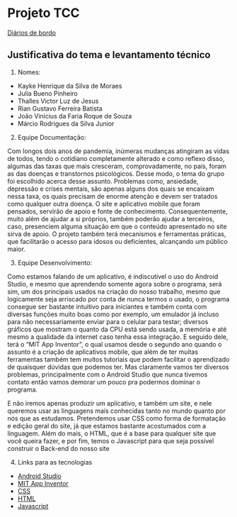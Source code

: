 # Projeto TCC

[Diários de bordo](https://github.com/Veteranoz/Trabalho-de-TCC---Veteranos/blob/main/DiariodeBordo/Menu_diario.md)

## Justificativa do tema e levantamento técnico

1. Nomes:

+ Kayke Henrique da Silva de Moraes
+ Julia Bueno Pinheiro
+ Thalles Victor Luz de Jesus
+ Rian Gustavo Ferreira Batista
+ João Vinicius da Faria Roque de Souza
+ Márcio Rodrigues da Silva Junior

2. Equipe Documentação:

Com longos dois anos de pandemia, inúmeras mudanças atingiram as vidas de todos, tendo o cotidiano completamente alterado e como reflexo disso, algumas das taxas que mais cresceram, comprovadamente, no país, foram as das doenças e transtornos psicológicos. Desse modo, o tema do grupo foi escolhido acerca desse assunto. Problemas como, ansiedade, depressão e crises mentais, são apenas alguns dos quais se encaixam nessa taxa, os quais precisam de enorme atenção e devem ser tratados como qualquer outra doença. O site e aplicativo mobile que foram pensados, servirão de apoio e fonte de conhecimento. Consequentemente, muito além de ajudar a si próprios, também poderão ajudar a terceiros, caso, presenciem alguma situação em que o conteúdo apresentado no site sirva de apoio. O projeto também terá mecanismos e ferramentas práticas, que facilitarão o acesso para idosos ou deficientes, alcançando um público maior.

3. Equipe Desenvolvimento:

Como estamos falando de um aplicativo, é indiscutível o uso do Android Studio, e mesmo que aprendendo somente agora sobre o programa, será sim, um dos principais usados na criação do nosso trabalho, mesmo que logicamente seja arriscado por conta de nunca termos o usado, o programa consegue ser bastante intuitivo para iniciantes e também conta com diversas funções muito boas como por exemplo, um emulador já incluso para não necessariamente enviar para o celular para testar; diversos gráficos que mostram o quanto da CPU está sendo usada, a memória e até mesmo a qualidade da internet caso tenha essa integração. E seguido dele, terá o “MIT App Inventor”, o qual usamos desde o segundo ano quando o assunto é a criação de aplicativos mobile, que além de ter muitas ferramentas também tem muitos tutoriais que podem facilitar o aprendizado de quaisquer dúvidas que podemos ter. Mas claramente vamos ter diversos problemas, principalmente com o Android Studio que nunca tivemos contato então vamos demorar um pouco pra podermos dominar o programa.

E não iremos apenas produzir um aplicativo, e também um site, e nele queremos usar as linguagens mais conhecidas tanto no mundo quanto por nós que as estudamos. Pretendemos usar CSS como forma de formatação e edição geral do site, já que estamos bastante acostumados com a linguagem. Além do mais, o HTML, que é a base para qualquer site que você queira fazer, e por fim, temos o Javascript para que seja possível construir o Back-end do nosso site

4. Links para as tecnologias

+ [Android Studio](https://developer.android.com/studio)
+ [MIT App Inventor](https://appinventor.mit.edu/)
+ [CSS](https://developer.mozilla.org/pt-BR/docs/Web/CSS)
+ [HTML](https://developer.mozilla.org/pt-BR/docs/Web/HTML)
+ [Javascript](https://developer.mozilla.org/pt-BR/docs/Web/JavaScript)
